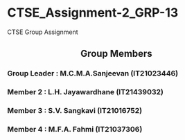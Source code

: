 # CTSE_Assignment-2_GRP-13

CTSE Group Assignment

<h2 align="center" id="title">Group Members</h2>



<h3 align="left">Group Leader  : M.C.M.A.Sanjeevan (IT21023446)</h3>
<h3 align="left">Member 2  :  L.H. Jayawardhane (IT21439032) </h3>
<h3 align="left">Member 3  : S.V. Sangkavi (IT21016752) </h3>
<h3 align="left">Member 4  : M.F.A. Fahmi (IT21037306)</h3>
